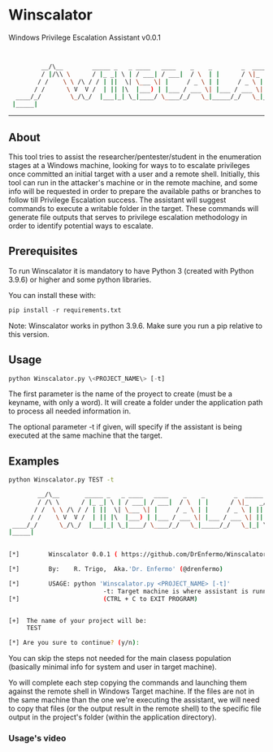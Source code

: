 # Winscalator

Windows Privilege Escalation Assistant v0.0.1

``` bash


         __/\__        _____ _   _ ____   ____    _    _        _  _____ ___  ____ /\
         / |/\\ \      / |_ _| \ | / ___| / ___|  / \  | |      / \|_   _/ _ \|  _ |/\|
        / /    \ \ /\ / / | ||  \| \___ \| |     / _ \ | |     / _ \ | || | | | |_) |
       / /      \ V  V /  | || |\  |___) | |___ / ___ \| |___ / ___ \| || |_| |  _ <
  ____/_/        \_/\_/  |___|_| \_|____/ \____/_/   \_|_____/_/   \_|_| \___/|_| \_\
 |_____|

```

----------------------------------------------------------------------------------------------------------

## About

This tool tries to assist the researcher/pentester/student in the enumeration stages at a Windows machine,
looking for ways to to escalate privileges once committed an initial target with a user and
a remote shell. Initially, this tool can run in the attacker's machine or in the remote machine, and some
info will be requested in order to prepare the available paths or branches to follow till Privilege
Escalation success. The assistant will suggest commands to execute a writable folder in the target.
These commands will generate file outputs that serves to privilege escalation methodology in order
to identify potential ways to escalate.

## Prerequisites

To run Winscalator it is mandatory to have Python 3 (created with Python 3.9.6) or higher and some python libraries.

You can install these with:

``` python
pip install -r requirements.txt
```

Note: Winscalator works in python 3.9.6. Make sure you run a pip relative to this version.

## Usage

``` python
python Winscalator.py \<PROJECT_NAME\> [-t]
```

The first parameter is the name of the proyect to create (must be a keyname, with only a word).
It will create a folder under the application path to process all needed information in.

The optional parameter -t if given, will specify if the assistant is being executed at the same machine that the target.

## Examples

``` bash
python Winscalator.py TEST -t

        __/\__       _____ _   _ ____   ____    _    _        _  _____ ___  _____ /\ 
        / /\ \      / |_ _| \ | / ___| / ___|  / \  | |      / \|_   _/ _ \|  _  |/\|
       / /  \ \ /\ / / | ||  \| \___ \| |     / _ \ | |     / _ \ | || | | | |_) |   
      / /    \ V  V /  | || |\  |___) | |___ / ___ \| |___ / ___ \| || |_| |  _ <    
 ____/_/      \_/\_/  |___|_| \_|____/ \____/_/   \_|_____/_/   \_|_| \___/|_| \_\   
|_____|

        
[*]        Winscalator 0.0.1 ( https://github.com/DrEnfermo/Winscalator.git )   [*]  

[*]        By:    R. Trigo,  Aka.'Dr. Enfermo' (@drenfermo)                     [*]  

[*]        USAGE: python 'Winscalator.py <PROJECT_NAME> [-t]'                   [*]  
                          -t: Target machine is where assistant is running.
[*]                       (CTRL + C to EXIT PROGRAM)                            [*]  


[+]  The name of your project will be:
     TEST

[*] Are you sure to continue? (y/n):  
```

You can skip the steps not needed for the main clasess population
(basically minimal info for system and user in target machine).

Yo will complete each step copying the commands and launching them against
the remote shell in Windows Target machine. If the files are not in the same
machine than the one we're executing the assistant, we will need to copy that
files (or the output result in the remote shell) to the specific file output in
the project's folder (within the application directory).

### Usage's video
